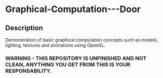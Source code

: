 # Graphical-Computation---Door

## Description
Demonstration of basic graphical computation concepts such as models, lighting, textures and animations using OpenGL.



### WARNING - THIS REPOSITORY IS UNFINISHED AND NOT CLEAN, ANYTHING YOU GET FROM THIS IS YOUR RESPONSABILITY.

